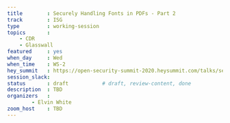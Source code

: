 ```yaml
---
title        : Securely Handling Fonts in PDFs - Part 2
track        : ISG
type         : working-session
topics       :
    - CDR
    - Glasswall
featured     : yes
when_day     : Wed
when_time    : WS-2
hey_summit   : https://open-security-summit-2020.heysummit.com/talks/securely-handling-fonts-in-pdfs-part-2-2pm-bst/
session_slack: 
status       : draft           # draft, review-content, done
description  : TBD
organizers   :
        - Elvin White
zoom_host    : TBD
---
```

